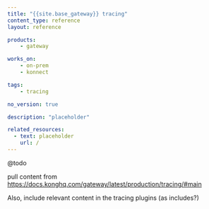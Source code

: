 ```yaml
---
title: "{{site.base_gateway}} tracing"
content_type: reference
layout: reference

products:
    - gateway

works_on:
    - on-prem
    - konnect

tags:
    - tracing

no_version: true

description: "placeholder"

related_resources:
  - text: placeholder
    url: /
---
```


@todo

pull content from https://docs.konghq.com/gateway/latest/production/tracing/#main

Also, include relevant content in the tracing plugins (as includes?)